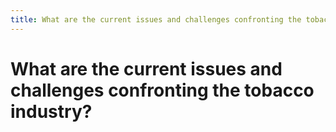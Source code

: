 ```yaml
---
title: What are the current issues and challenges confronting the tobacco industry?
---
```


# What are the current issues and challenges confronting the tobacco industry?
